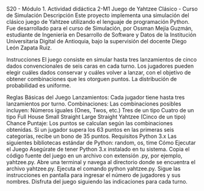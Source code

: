 S20 - Módulo 1. Actividad didáctica 2-M1
Juego de Yahtzee Clásico - Curso de Simulación
Descripción
Este proyecto implementa una simulación del clásico juego de Yahtzee utilizando el lenguaje de programación Python. Fue desarrollado para el curso de Simulación, por Ossman Mejía Guzmán, estudiante de Ingeniería en Desarrollo de Software y Datos de la Institución Universitaria Digital de Antioquia, bajo la supervisión del docente Diego León Zapata Ruiz.

Instrucciones
El juego consiste en simular hasta tres lanzamientos de cinco dados convencionales de seis caras en cada turno. Los jugadores pueden elegir cuáles dados conservar y cuáles volver a lanzar, con el objetivo de obtener combinaciones que les otorguen puntos. La distribución de probabilidad es uniforme.

Reglas Básicas del Juego
Lanzamientos: Cada jugador tiene hasta tres lanzamientos por turno.
Combinaciones: Las combinaciones posibles incluyen:
Números iguales (Ones, Twos, etc.)
Tres de un tipo
Cuatro de un tipo
Full House
Small Straight
Large Straight
Yahtzee (Cinco de un tipo)
Chance
Puntaje: Los puntos se calculan según las combinaciones obtenidas. Si un jugador supera los 63 puntos en las primeras seis categorías, recibe un bono de 35 puntos.
Requisitos
Python 3.x
Las siguientes bibliotecas estándar de Python: random, os, time
Cómo Ejecutar el Juego
Asegúrate de tener Python 3.x instalado en tu sistema.
Copia el código fuente del juego en un archivo con extensión .py, por ejemplo, yahtzee.py.
Abre una terminal y navega al directorio donde se encuentra el archivo yahtzee.py.
Ejecuta el comando python yahtzee.py.
Sigue las instrucciones en pantalla para ingresar el número de jugadores y sus nombres.
Disfruta del juego siguiendo las indicaciones para cada turno.